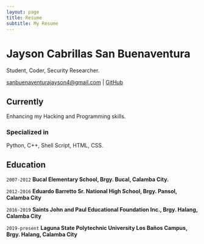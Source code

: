 ```yaml
---
layout: page
title: Resume
subtitle: My Resume
---
```

# Jayson Cabrillas San Buenaventura
Student, Coder, Security Researcher.

<div id="webaddress">
<a href="sanbuenaventurajayson4@gmail.com">sanbuenaventurajayson4@gmail.com</a>
| <a href="https://github.com/mkdirlove">GitHub</a>
</div>


## Currently

Enhancing my Hacking and Programming skills.

### Specialized in

Python, C++, Shell Script, HTML, CSS. 


## Education

`2007-2012`
__Bucal Elementary School, Brgy. Bucal, Calamba City.__

`2012-2016`
__Eduardo Barretto Sr. National High School, Brgy. Pansol, Calamba City__


`2016-2019`
__Saints John and Paul Educational Foundation Inc., Brgy. Halang, Calamba City__


`2019-present`
__Laguna State Polytechnic University Los Baños Campus, Brgy. Halang, Calamba City__


<!-- ### Footer

Last updated: March 2021 -->


